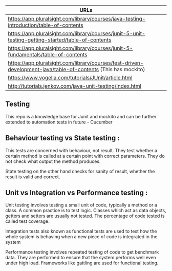 
|URLs                                                                                                         |
|-----------------------------------------------------------------------------------------------------------  |
|https://app.pluralsight.com/library/courses/java-testing-introduction/table-of-contents                      |
|https://app.pluralsight.com/library/courses/junit-5-unit-testing-getting-started/table-of-contents           | 
|https://app.pluralsight.com/library/courses/junit-5-fundamentals/table-of-contents                           |
|https://app.pluralsight.com/library/courses/test-driven-development-java/table-of-contents (This has mockito)|
|https://www.vogella.com/tutorials/JUnit/article.html|
|http://tutorials.jenkov.com/java-unit-testing/index.html|

Testing
----------
This repo is a knowledge base for Junit and mockito and can be further extended to automation tests in future - Cucumber

Behaviour testing vs State testing : 
------------------------------------

This tests are concerned with behaviour, not result. They test whether a certain method is called at a 
certain point with correct parameters. They do not check what output the method produces.

State testing on the other hand checks for sanity of result, whether the result is valid and correct.

Unit vs Integration vs Performance testing :
--------------------------------------------

Unit testing involves testing a small unit of code, typically a method or a class. A common practice is to test 
logic. Classes which act as data objects, getters and setters are usually not tested. The percentage of code tested
is called test coverage.

Integration tests also known as functional tests are used to test how the whole system is behaving when a new piece
of code is integrated in the system

Performance testing involves repeated testing of code to get benchmark data. They are performed to ensure that 
the system performs well even under high load. Frameworks like gattling are used for functional testing.
